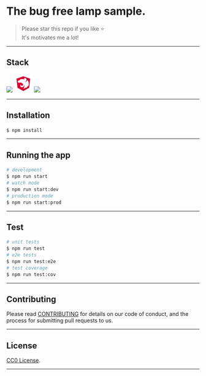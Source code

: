 # The bug free lamp sample.

> Please star this repo if you like ⭐ <br>
> It's motivates me a lot!

---
## Stack

  <a href="https://www.typescriptlang.org/"><img src="https://img.icons8.com/color/50/000000/typescript.png"/></a>
  <a href="https://nestjs.com/"><img style="width: 48px;" src="shield.png"/></a>
  <a href="https://www.docker.com/"><img src="https://img.icons8.com/color/48/000000/docker.png"/></a>

---
## Installation
```bash
$ npm install
```
---
## Running the app

```bash
# development
$ npm run start
# watch mode
$ npm run start:dev
# production mode
$ npm run start:prod
```
---
## Test

```bash
# unit tests
$ npm run test
# e2e tests
$ npm run test:e2e
# test coverage
$ npm run test:cov
```
---
## Contributing

Please read [CONTRIBUTING](CONTRIBUTING.md) for details on our code of conduct, and the process for submitting pull requests to us.

---
## License

[CC0 License](LICENSE).

---
